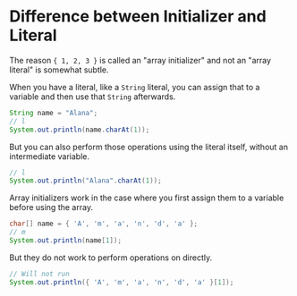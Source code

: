 # Difference between Initializer and Literal

The reason `{ 1, 2, 3 }` is called an "array initializer" and not
an "array literal" is somewhat subtle.

When you have a literal, like a `String` literal, you can assign that to a variable and
then use that `String` afterwards.

```java
String name = "Alana";
// l
System.out.println(name.charAt(1));
```

But you can also perform those operations using the literal itself, without an intermediate variable.

```java
// l
System.out.println("Alana".charAt(1));
```

Array initializers work in the case where you first assign them to a variable before using
the array.

```java
char[] name = { 'A', 'm', 'a', 'n', 'd', 'a' };
// m
System.out.println(name[1]);
```

But they do not work to perform operations on directly.

```java
// Will not run
System.out.println({ 'A', 'm', 'a', 'n', 'd', 'a' }[1]);
```
